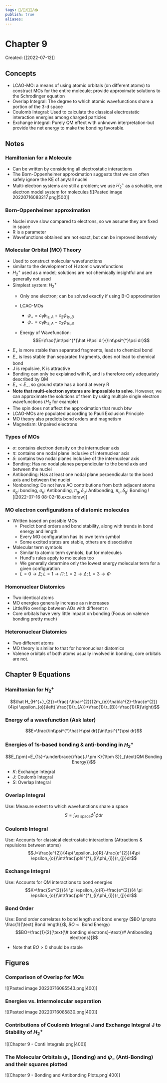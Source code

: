 ```yaml
---
tags: 🧠️/📝️/👨‍🏫/📥️
publish: true
aliases: 
---
```

# Chapter 9
Created:  [[2022-07-12]]

## Concepts
* LCAO-MO: a means of using atomic orbitals (on different atoms) to construct MOs for the entire molecule; provide approximate solutions to the Schrodinger equation
* Overlap Integral: The degree to which atomic wavefunctions share a portion of the 3-d space
* Coulomb Integral: Used to calculate the classical electrostatic interaction energies among charged particles
* Exchange integral: Purely QM effect with unknown interpretation-but provide the net energy to make the bonding favorable.


## Notes
### Hamiltonian for a Molecule
* Can be written by considering all electrostatic interactions
* The Born-Oppenheimer approximation suggests that we can often safely ignore the KE of any/all nuclei
* Multi-electron systems are still a problem; we use $H^{+}_{2}$ as a solvable, one electron model system for molecules
![[Pasted image 20220716083217.png|500]]


### Born-Oppenheimer approximation
* Nuclei move slow compared to electrons, so we assume they are fixed in space
* R is a parameter
* Wavefunctions obtained are not exact, but can be improved iteratively

### Molecular Orbital (MO) Theory
* Used to construct molecular wavefunctions 
* similar to the development of H atomic wavefunctions 
* $H^{+}_{2}$ used as a model; solutions are not chemically insightful and are generally not used
* Simplest system:  $H^{+}_{2}$
	* Only one electron; can be solved exactly if using B-O approximation

	* LCAO-MOs
		* $\psi_{+}=c_{1}\phi_{1s,A}+c_{2}\phi_{1s,B}$
		* $\psi_{-}=c_{1}\phi_{1s,A}-c_{2}\phi_{1s,B}$
	* Energy of Wavefunction:
	 $$E=\frac{\int\psi^{*}\hat H\psi dr}{\int\psi^{*}\psi dr}$$
* $E_{+}$ is more stable than separated fragments, leads to chemical bond
* $E_{-}$ is less stable than separated fragments, does not lead to chemical bond
* J is repulsive, K is attractive
* Bonding can only be explained with K, and is therefore only adequately described by QM
* $E_{+}<E_{-}$, so ground state has a bond at every R
* **Note that multi-electron systems are impossible to solve**. However, we can approximate the solutions of them by using multiple single electron wavefunctions ($H_{2}$ for example) 
* The spin does not affect the approximation that much btw
* LCAO-MOs are populated according to Pauli Exclusion Principle
* MO theory also predicts bond orders and magnetism
* Magnetism: Unpaired electrons
### Types of MOs
* $\sigma$: contains electron density on the internuclear axis
* $\pi$: contains one nodal plane inclusive of internuclear axis
* $\delta$: contains two nodal planes inclusive of the internuclear axis
* Bonding: Has no nodal planes perpendicular to the bond axis and between the nuclei
* Antibonding: Has at least one nodal plane perpendicular to the bond axis and between the nuclei
* Nonbonding: Do not have AO contributions from both adjacent atoms
* $\sigma_{g}$: bonding, $\sigma_{u}$: Antibonding, $\pi_{g},\delta_{u}$: Antibonding, $\pi_{u},\delta_{g}$: Bonding
![[2022-07-16 08-02-18.excalidraw]]

### MO electron configurations of diatomic molecules
* Written based on possible MOs
	* Predict bond orders and bond stability, along with trends in bond energy and length
	* Every MO configuration has its own term symbol
	* Some excited states are stable, others are dissociative
* Molecular term symbols
	* Similar to atomic term symbols, but for molecules
	* Hund's rules apply to molecules too
	* We generally determine only the lowest energy molecular term for a given configuration
	* $L= 0 \to \Sigma; L= 1 \to \Pi; L= 2 \to \Delta; L= 3 \to \Phi$ 

### Homonuclear Diatomics
* Two identical atoms
* MO energies generally increase as n increases
* Little/No overlap between AOs with different n
* Core orbitals have very little impact on bonding (Focus on valence bonding pretty much)

### Heteronuclear Diatomics
* Two different atoms
* MO theory is similar to that for homonuclear diatomics
* Valence orbitals of both atoms usually involved in bonding, core orbitals are not.

## Chapter 9 Equations
### Hamiltonian for $H^{+}_{2}$ 
$$\hat H_{H^{+}_{2}}=\frac{-\hbar^{2}}{2m_{e}}\nabla^{2}-\frac{e^{2}}{4\pi \epsilon_{o}}\left( \frac{1}{r_{A}}+\frac{1}{r_{B}}-\frac{1}{R}\right)$$

### Energy of a wavefunction (Ask later)
$$E=\frac{\int\psi^{*}\hat H\psi dr}{\int\psi^{*}\psi dr}$$
### Energies of 1s-based bonding & anti-bonding in $H^{+}_{2}$
$$E_{\pm}=E_{1s}+\underbrace{\frac{J \pm K}{1\pm S}}_{\text{QM Bonding Energy}}$$
* $K$: Exchange Integral
* $J$: Coulomb Integral
* $S$: Overlap Integral

### Overlap Integral
Use: Measure extent to which wavefunctions share a space
$$S=\int_{\text{All space}}\phi^{*}\phi dr$$
### Coulomb Integral
Use: Accounts for classical electrostatic interactions (Attractions & repulsions between atoms)
$$J=\frac{e^{2}}{4\pi \epsilon_{o}R}-\frac{e^{2}}{4\pi \epsilon_{o}}\int\frac{\phi^{*}_{i}\phi_{i}}{r_{j}}dr$$
### Exchange Integral
Use: Accounts for QM interactions to bond energies
$$K=\frac{Se^{2}}{4 \pi \epsilon_{o}R}-\frac{e^{2}}{4 \pi \epsilon_{o}}\int\frac{\phi^{*}_{i}\phi_{i}}{r_{j}}dr$$

### Bond Order
Use: Bond order correlates to bond length and bond energy ($BO \propto \frac{1}{\text{ Bond length}}$, $BO \propto\text{ Bond Energy}$)
$$BO=\frac{1}{2}[\text{\# bonding electrons}-\text{\# Antibonding electrons}]$$
* Note that $BO >0$ should be stable
## Figures
### Comparison of Overlap for MOs
![[Pasted image 20220716085543.png|400]]
### Energies vs. Intermolecular separation
![[Pasted image 20220716085830.png|400]]

### Contributions of Coulomb Integral J and Exchange Integral J to Stability of $H^{+}_{2}$ 

![[Chapter 9 - Conti Integrals.png|400]]
### The Molecular Orbitals $\psi_{+}$ (Bonding) and $\psi_{-}$ (Anti-Bonding) and their squares plotted

![[Chapter 9 - Bonding and Antibonding Plots.png|400]]
